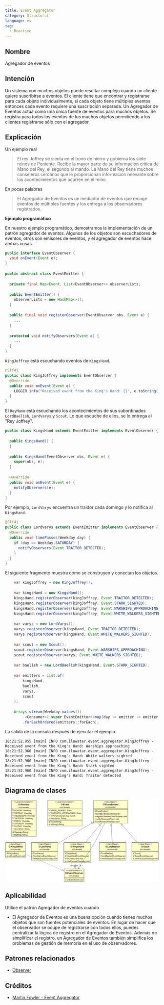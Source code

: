 ```yaml
---
title: Event Aggregator
category: Structural
language: es
tag:
  - Reactive
---
```


## Nombre

Agregador de eventos

## Intención

Un sistema con muchos objetos puede resultar complejo cuando un cliente quiere suscribirse a eventos. El cliente tiene
que encontrar y registrarse para
cada objeto individualmente, si cada objeto tiene múltiples eventos entonces cada evento requiere una suscripción
separada. Un Agregador de Eventos actúa como una única fuente
de eventos para muchos objetos. Se registra para todos los eventos de los muchos objetos permitiendo a los clientes
registrarse sólo con el agregador.

## Explicación

Un ejemplo real

> El rey Joffrey se sienta en el trono de hierro y gobierna los siete reinos de Poniente. Recibe la mayor parte de su
> información crítica de Mano del Rey, el segundo al mando. La Mano del Rey tiene muchos consejeros cercanos que le
> proporcionan información relevante sobre los acontecimientos que ocurren en el reino.

En pocas palabras

> El Agregador de Eventos es un mediador de eventos que recoge eventos de múltiples fuentes y los entrega a los
> observadores registrados.

**Ejemplo programático**

En nuestro ejemplo programático, demostramos la implementación de un patrón agregador de eventos. Algunos de los objetos
son escuchadores de eventos, otros son emisores de eventos, y el agregador de eventos hace ambas cosas.

```java
public interface EventObserver {
  void onEvent(Event e);
}

public abstract class EventEmitter {

  private final Map<Event, List<EventObserver>> observerLists;

  public EventEmitter() {
    observerLists = new HashMap<>();
  }

  public final void registerObserver(EventObserver obs, Event e) {
    ...
  }

  protected void notifyObservers(Event e) {
    ...
  }
}
```

`KingJoffrey` está escuchando eventos de `KingsHand`.

```java
@Slf4j
public class KingJoffrey implements EventObserver {
  @Override
  public void onEvent(Event e) {
    LOGGER.info("Received event from the King's Hand: {}", e.toString());
  }
}
```

El `ReyMano` está escuchando los acontecimientos de sus subordinados `LordBaelish`, `LordVarys` y `Scout`.
Lo que escuche de ellos, se lo entrega al "Rey Joffrey".

```java
public class KingsHand extends EventEmitter implements EventObserver {

  public KingsHand() {
  }

  public KingsHand(EventObserver obs, Event e) {
    super(obs, e);
  }

  @Override
  public void onEvent(Event e) {
    notifyObservers(e);
  }
}
```

Por ejemplo, `LordVarys` encuentra un traidor cada domingo y lo notifica al `KingsHand`.

```java
@Slf4j
public class LordVarys extends EventEmitter implements EventObserver {
  @Override
  public void timePasses(Weekday day) {
    if (day == Weekday.SATURDAY) {
      notifyObservers(Event.TRAITOR_DETECTED);
    }
  }
}
```

El siguiente fragmento muestra cómo se construyen y conectan los objetos.

```java
    var kingJoffrey = new KingJoffrey();

    var kingsHand = new KingsHand();
    kingsHand.registerObserver(kingJoffrey, Event.TRAITOR_DETECTED);
    kingsHand.registerObserver(kingJoffrey, Event.STARK_SIGHTED);
    kingsHand.registerObserver(kingJoffrey, Event.WARSHIPS_APPROACHING);
    kingsHand.registerObserver(kingJoffrey, Event.WHITE_WALKERS_SIGHTED);

    var varys = new LordVarys();
    varys.registerObserver(kingsHand, Event.TRAITOR_DETECTED);
    varys.registerObserver(kingsHand, Event.WHITE_WALKERS_SIGHTED);

    var scout = new Scout();
    scout.registerObserver(kingsHand, Event.WARSHIPS_APPROACHING);
    scout.registerObserver(varys, Event.WHITE_WALKERS_SIGHTED);

    var baelish = new LordBaelish(kingsHand, Event.STARK_SIGHTED);

    var emitters = List.of(
        kingsHand,
        baelish,
        varys,
        scout
    );

    Arrays.stream(Weekday.values())
        .<Consumer<? super EventEmitter>>map(day -> emitter -> emitter.timePasses(day))
        .forEachOrdered(emitters::forEach);
```

La salida de la consola después de ejecutar el ejemplo.

```
18:21:52.955 [main] INFO com.iluwatar.event.aggregator.KingJoffrey - Received event from the King's Hand: Warships approaching
18:21:52.960 [main] INFO com.iluwatar.event.aggregator.KingJoffrey - Received event from the King's Hand: White walkers sighted
18:21:52.960 [main] INFO com.iluwatar.event.aggregator.KingJoffrey - Received event from the King's Hand: Stark sighted
18:21:52.960 [main] INFO com.iluwatar.event.aggregator.KingJoffrey - Received event from the King's Hand: Traitor detected
```

## Diagrama de clases

![alt text](etc/classes.png "Event Aggregator")

## Aplicabilidad

Utilice el patrón Agregador de eventos cuando

* El Agregador de Eventos es una buena opción cuando tienes muchos objetos que son fuentes potenciales de eventos. En
  lugar de hacer que el observador se ocupe de registrarse con todos ellos, puedes centralizar la lógica de registro en
  el Agregador de Eventos. Además de simplificar el registro, un Agregador de Eventos también simplifica los problemas
  de gestión de memoria en el uso de observadores.

## Patrones relacionados

* [Observer](https://java-design-patterns.com/patterns/observer/)

## Créditos

* [Martin Fowler - Event Aggregator](http://martinfowler.com/eaaDev/EventAggregator.html)
